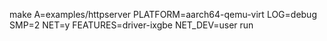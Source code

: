 make A=examples/httpserver PLATFORM=aarch64-qemu-virt LOG=debug SMP=2 NET=y FEATURES=driver-ixgbe NET_DEV=user run